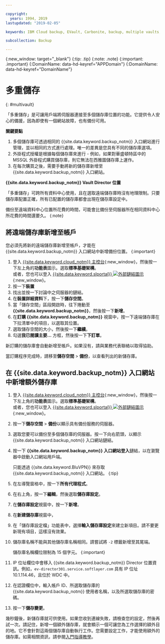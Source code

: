 ```yaml
---

copyright:
  years: 1994, 2019
lastupdated: "2019-02-05"

keywords: IBM Cloud backup, EVault, Carbonite, backup, multiple vaults, mulitple locations, disaster recovery

subcollection: Backup

---
```

{:new_window: target="_blank"}
{:tip: .tip}
{:note: .note}
{:important: .important}
{:DomainName: data-hd-keyref="APPDomain"}
{:DomainName: data-hd-keyref="DomainName"}

# 多重儲存
{: #multivault}

「多重儲存」是可讓用戶端將伺服器連接至多個儲存庫位置的功能。它提供令人安心的備援，因為即使有一個網站故障，也有備份可用。

**關鍵要點**

1. 多個儲存庫可透過相同的 {{site.data.keyword.backup_notm}} 入口網站進行管理，並以相同的方式進行處理。唯一的差異是您具有不同的儲存庫選項。
2. 外掛程式授權是根據每個儲存庫來進行 - 例如，如果對華盛頓特區中的 MSSQL 外掛程式購買儲存庫，則它無法在西雅圖儲存庫上運作。
3. 在每次購買之後，需要手動將新的儲存庫新增至 {{site.data.keyword.backup_notm}} 入口網站。



**{{site.data.keyword.backup_notm}} Vault Director 位置**

「多重儲存」可跨所有資料中心使用，且在選取遠端儲存庫時沒有地理限制。只要儲存庫配置正確，所有已配置的儲存庫都會出現在儲存庫設定中。

備份至遠端資料中心位置所花費的時間，可能會比備份至伺服器所在相同資料中心所花費的時間還要久。
{:note}

## 將遠端儲存庫新增至帳戶

您必須先將新的遠端儲存庫新增至帳戶，才能在 {{site.data.keyword.backup_notm}} 入口網站中新增備份位置。
{:important}

1. 登入 [{{site.data.keyword.cloud_notm}} 主控台](https://{DomainName}){:new_window}，然後按一下左上角的**功能表**圖示。選取**標準基礎架構**。<br/>
   或者，您也可以登入 [{{site.data.keyword.slportal}} ![外部鏈結圖示](../../icons/launch-glyph.svg "外部鏈結圖示")](https://control.softlayer.com/){:new_window}。
2. 按一下**裝置**
3. 找出並按一下討論中之伺服器的鏈結。
4. 在**裝置詳細資料**下，按一下**儲存空間**。
5. 當「儲存空間」區段開啟時，往下捲動至 **{{site.data.keyword.backup_notm}}**，然後按一下**新增**。
6. 在**訂購 {{site.data.keyword.backup_notm}}** 視窗中，按一下遠端儲存庫在下拉清單中的項目，以選取其位置。
7. 選取儲存空間的大小，然後按一下**繼續**。
8. 勾選**我已閱讀主要...** 方框，然後按一下**下訂單**。

新訂購的儲存庫會自動新增至帳戶。如果沒有，請與業務代表聯絡以取得協助。

當訂購程序完成時，請移至**儲存空間** > **備份**，以查看列出的新儲存庫。

## 在 {{site.data.keyword.backup_notm}} 入口網站中新增額外儲存庫

1. 登入 [{{site.data.keyword.cloud_notm}} 主控台](https://{DomainName}){:new_window}，然後按一下左上角的**功能表**圖示。選取**標準基礎架構**。<br/>
   或者，您也可以登入 [{{site.data.keyword.slportal}} ![外部鏈結圖示](../../icons/launch-glyph.svg "外部鏈結圖示")](https://control.softlayer.com/){:new_window}。
2. 按一下**儲存空間** > **備份**以顯示具有備份服務的伺服器。
3. 選取您要可以備份至多個儲存庫的伺服器。按一下向右箭頭，以顯示 {{site.data.keyword.backup_notm}} 入口網站鏈結。
4. 按一下 **{{site.data.keyword.backup_notm}} 入口網站登入**鏈結，以在瀏覽器中啟動入口網站用戶端。

   只能透過 {{site.data.keyword.BluVPN}} 來存取 {{site.data.keyword.backup_notm}} 入口網站。
{:tip}
5. 在左導覽窗格中，按一下**所有代理程式**。
6. 在右上角，按一下**編輯**，然後選取**儲存庫設定**。
7. 在**儲存庫設定**視窗中，按一下**新增**。
8. 在**新建儲存庫**視窗中，
  1. 在「儲存庫設定檔」功能表中，選擇**輸入儲存庫設定**來建立新項目。請不要更新現有項目，這樣沒有效果。
  2. 儲存庫名稱不能與其他儲存庫名稱相同。請嘗試將 `-2` 標籤新增至其尾端。<br/>

     儲存庫名稱欄位限制為 15 個字元。
     {:important}
  3. IP 位址欄位中會移入 {{site.data.keyword.backup_notm}} Director 位置資訊。例如，`ev-director301.service.softlayer.com` 具有 IP 位址 10.1.114.46，且位於 WDC 中。
  4. 在認證欄位中，輸入帳戶 ID、所選取儲存庫的 {{site.data.keyword.backup_notm}} 使用者名稱，以及所選取儲存庫的密碼。
  5. 按一下**儲存變更**。

幾秒鐘後，新儲存庫就可供使用。如果您收到連線失敗，請檢查您的設定，然後再試一次。請記住，新增一個額外儲存庫，就會顯示一個可讓您為工作選擇的額外目的地。它不會針對這兩個儲存庫自動執行工作。您需要設定工作，才能使用額外的儲存庫。如需相關資訊，請參閱[入門指導教學](/docs/infrastructure/Backup?topic=Backup-GettingStarted)。
